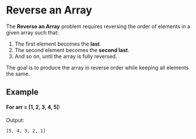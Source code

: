 # Reverse an Array

The **Reverse an Array** problem requires reversing the order of elements in a given array such that:

1. The first element becomes the **last**.  
2. The second element becomes the **second last**.  
3. And so on, until the array is fully reversed.  

The goal is to produce the array in reverse order while keeping all elements the same.

## Example

#### For **arr = [1, 2, 3, 4, 5]**:

Output:
```
[5, 4, 3, 2, 1]
```